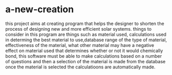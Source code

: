 # a-new-creation
this project aims at creating program that helps the designer to shorten the process of designing new and more efficient solar systems.
things to consider in this program are things such as material used, calculations used in determing the best material to use,database range of the type of material, effectiveness of the material, what other material may have a negative effect on material used that determines whether or not it would chemically bond,
this software must be able to make calculations based on a number of questions and then a selection of the material is made from the database
once the material is selected the calculatioons are automatically made.

